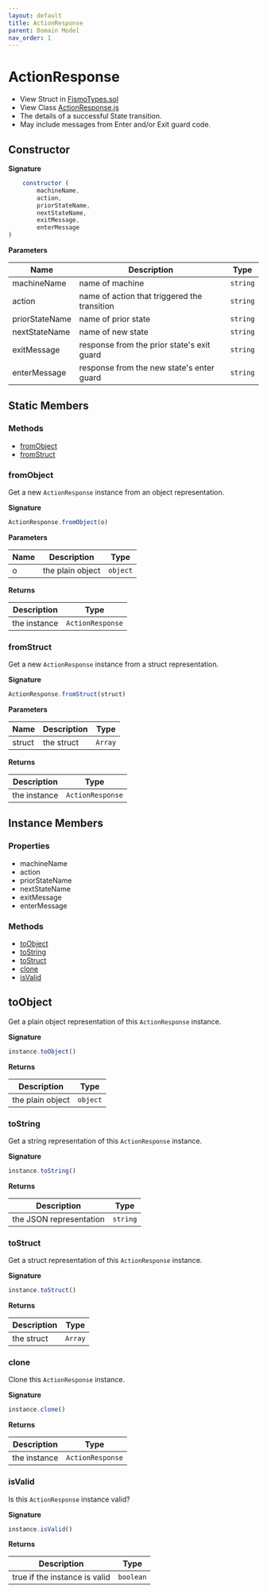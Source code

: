 ```yaml
---
layout: default
title: ActionResponse
parent: Domain Model
nav_order: 1
---
```

# ActionResponse
* View Struct in [FismoTypes.sol](https://github.com/cliffhall/Fismo/blob/main/contracts/domain/FismoTypes.sol#L49)
* View Class [ActionResponse.js](https://github.com/cliffhall/Fismo/blob/main/scripts/domain/entity/ActionResponse.js)
* The details of a successful State transition.
* May include messages from Enter and/or Exit guard code.

## Constructor
**Signature**

```javascript
    constructor (
        machineName, 
        action, 
        priorStateName, 
        nextStateName,
        exitMessage, 
        enterMessage
)
```

**Parameters**

| Name           | Description                                  | Type   |
|----------------|----------------------------------------------|--------|
| machineName    | name of machine                              | `string` |
| action         | name of action that triggered the transition | `string` |
| priorStateName | name of prior state                          | `string` |
| nextStateName  | name of new state                            | `string` |
| exitMessage    | response from the prior state's exit guard   | `string` |
| enterMessage   | response from the new state's enter guard    | `string` |

## Static Members
### Methods
* [fromObject](#fromobject)
* [fromStruct](#fromstruct)

### fromObject
Get a new `ActionResponse` instance from an object representation.

**Signature**
```javascript
ActionResponse.fromObject(o)
```
**Parameters**

| Name     | Description      | Type   |
|----------|------------------|--------|
| o        | the plain object | `object` | 

**Returns**

| Description       | Type           |
|-------------------|----------------|
| the instance | `ActionResponse` | 

### fromStruct
Get a new `ActionResponse` instance from a struct representation.

**Signature**
```javascript
ActionResponse.fromStruct(struct)
```
**Parameters**

| Name   | Description | Type  |
|--------|-------------|-------|
| struct | the struct  | `Array` | 

**Returns**

| Description       | Type           |
|-------------------|----------------|
| the instance | `ActionResponse` |

## Instance Members
### Properties
* machineName
* action
* priorStateName
* nextStateName
* exitMessage
* enterMessage

### Methods
* [toObject](#toobject)
* [toString](#tostring)
* [toStruct](#tostruct)
* [clone](#clone)
* [isValid](#isvalid)

## toObject
Get a plain object representation of this `ActionResponse` instance.

**Signature**
```javascript
instance.toObject()
```

**Returns**

| Description      | Type   |
|------------------|--------|
| the plain object | `object` | 

### toString
Get a string representation of this `ActionResponse` instance.

**Signature**
```javascript
instance.toString()
```

**Returns**

| Description              | Type   |
|--------------------------|--------|
| the JSON representation | `string` | 

### toStruct
Get a struct representation of this `ActionResponse` instance.

**Signature**
```javascript
instance.toStruct()
```

**Returns**

| Description | Type  |
|-------------|-------|
| the struct  | `Array` | 

### clone
Clone this `ActionResponse` instance.

**Signature**
```javascript
instance.clone()
```

**Returns**

| Description  | Type           |
|--------------|----------------|
| the instance | `ActionResponse` | 


### isValid
Is this `ActionResponse` instance valid?

**Signature**
```javascript
instance.isValid()
```

**Returns**

| Description                   | Type    |
|-------------------------------|---------|
| true if the instance is valid | `boolean` | 
